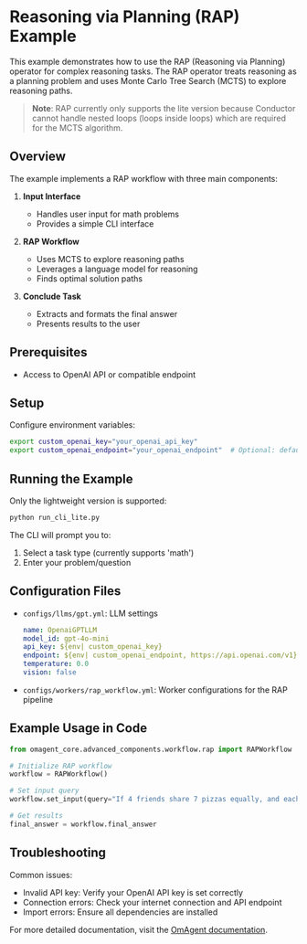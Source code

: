 # Reasoning via Planning (RAP) Example

This example demonstrates how to use the RAP (Reasoning via Planning) operator for complex reasoning tasks. The RAP operator treats reasoning as a planning problem and uses Monte Carlo Tree Search (MCTS) to explore reasoning paths.

> **Note**: RAP currently only supports the lite version because Conductor cannot handle nested loops (loops inside loops) which are required for the MCTS algorithm.

## Overview

The example implements a RAP workflow with three main components:

1. **Input Interface**
   - Handles user input for math problems
   - Provides a simple CLI interface

2. **RAP Workflow**
   - Uses MCTS to explore reasoning paths
   - Leverages a language model for reasoning
   - Finds optimal solution paths

3. **Conclude Task**
   - Extracts and formats the final answer
   - Presents results to the user

## Prerequisites

- Access to OpenAI API or compatible endpoint

## Setup

Configure environment variables:
```bash
export custom_openai_key="your_openai_api_key"
export custom_openai_endpoint="your_openai_endpoint"  # Optional: defaults to https://api.openai.com/v1
```

## Running the Example

Only the lightweight version is supported:
```bash
python run_cli_lite.py
```

The CLI will prompt you to:
1. Select a task type (currently supports 'math')
2. Enter your problem/question

## Configuration Files

- `configs/llms/gpt.yml`: LLM settings
  ```yaml
  name: OpenaiGPTLLM
  model_id: gpt-4o-mini
  api_key: ${env| custom_openai_key}
  endpoint: ${env| custom_openai_endpoint, https://api.openai.com/v1}
  temperature: 0.0
  vision: false
  ```

- `configs/workers/rap_workflow.yml`: Worker configurations for the RAP pipeline

## Example Usage in Code

```python
from omagent_core.advanced_components.workflow.rap import RAPWorkflow

# Initialize RAP workflow
workflow = RAPWorkflow()

# Set input query
workflow.set_input(query="If 4 friends share 7 pizzas equally, and each pizza has 8 slices, how many slices does each friend get?")

# Get results
final_answer = workflow.final_answer
```

## Troubleshooting

Common issues:
- Invalid API key: Verify your OpenAI API key is set correctly
- Connection errors: Check your internet connection and API endpoint
- Import errors: Ensure all dependencies are installed

For more detailed documentation, visit the [OmAgent documentation](https://docs.omagent.ai).
